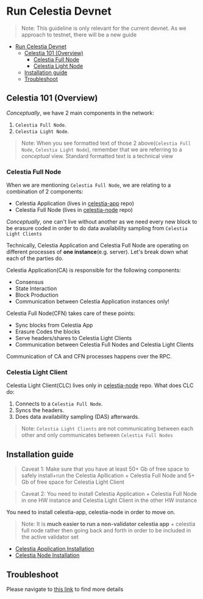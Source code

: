 # Run Celestia Devnet
> Note: This guideline is only relevant for the current devnet. As we approach to testnet, there will be a new guide

- [Run Celestia Devnet](#run-celestia-devnet)
  - [Celestia 101 (Overview)](#celestia-101overview)
    - [Celestia Full Node](#celestia-full-node)
    - [Celestia Light Node](#celestia-light-client)
  - [Installation guide](#installation-guide)
  - [Troubleshoot](#troubleshoot)

## Celestia 101 (Overview)
<i>Conceptually</i>, we have 2 main components in the network: 
1. `Celestia Full Node`.
2. `Celestia Light Node`.

> Note: When you see formatted text of those 2 above(`Celestia Full Node`, `Celestia Light Node`), remember that we are referring to a <i>conceptual</i> view. Standard formatted text is a technical view 

### Celestia Full Node
When we are mentioning `Celestia Full Node`, we are relating to a combination of 2 components: 

- Celestia Application (lives in [celestia-app](https://github.com/celestiaorg/celestia-app) repo)
- Celestia Full Node (lives in [celestia-node](https://github.com/celestiaorg/celestia-node) repo)

<i>Conceptually</i>, one can't live without another as we need every new block to be erasure coded in order to do data availability sampling from `Celestia Light Clients`

Technically, Celestia Application and Celestia Full Node are operating on different processes of <b>one instance</b>(e.g. server). Let's break down what each of the parties do. 

Celestia Application(CA) is responsible for the following components: 
- Consensus
- State Interaction
- Block Production
- Communication between Celestia Application instances only!

Celestia Full Node(CFN) takes care of these points: 
- Sync blocks from Celestia App
- Erasure Codes the blocks
- Serve headers/shares to Celestia Light Clients
- Communication between Celestia Full Nodes and Celestia Light Clients

Communication of CA and CFN processes happens over the RPC.

### Celestia Light Client
Celestia Light Client(CLC) lives only in [celestia-node](https://github.com/celestiaorg/celestia-node) repo. What does CLC do: 
1. Connects to a `Celestia Full Node`.
2. Syncs the headers.
3. Does data availability sampling (DAS) afterwards.

> Note: `Celestia Light Clients` are not communicating between each other and only communicates between `Celestia Full Nodes`



## Installation guide
> Caveat 1: Make sure that you have at least 50+ Gb of free space to safely install+run the Celestia Apllication + Celestia Full Node and 5+ Gb of free space for Celestia Light Client

> Caveat 2: You need to install Celestia Application + Celestia Full Node in one HW instance and Celestia Light Client in the other HW instance

You need to install celestia-app, celestia-node in order to move on.
> Note: It is <b>much easier to run a non-validator celestia app</b> + celestia full node rather then going back and forth in order to be included in the active validator set

- [Celestia Application Installation](./xyz.md)
- [Celestia Node Installation](./celestia-node.md)

## Troubleshoot
Please navigate to [this link](./troubleshoot.md) to find more details


